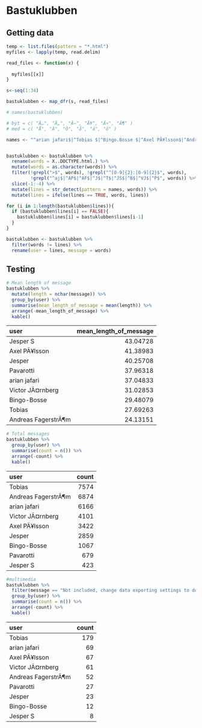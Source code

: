 Bastuklubben
================

Getting data
------------

``` r
temp <- list.files(pattern = "*.html")
myfiles <- lapply(temp, read.delim)

read_files <- function(x) {
  
  myfiles[[x]]
}

s<-seq(1:34)

bastuklubben <- map_dfr(s, read_files)

# names(bastuklubben)

# byt = c( "Ã…", "Ã„", "Ã–", "Ã¥", "Ã¤", "Ã¶" )
# med = c( "Å", "Ä", "Ö", "å", "ä", "ö" )

names <- "^arian jafari$|^Tobias $|^Bingo.Bosse $|^Axel PÃ¥lsson$|^Andreas FagerstrÃ¶m$|^Victor JÃ¤rnberg$|^Pavarotti $|^Jesper $|^Jesper S$"


bastuklubben <- bastuklubben %>%
  rename(words = X..DOCTYPE.html.) %>%
  mutate(words = as.character(words)) %>% 
  filter(!grepl(">$", words), !grepl("^[0-9]{2}:[0-9]{2}$", words),
         !grepl("^aj$|^AP$|^AF$|^J$|^T$|^JS$|^B$|^VJ$|^P$", words)) %>% 
  slice(-1:-4) %>% 
  mutate(lines = str_detect(pattern = names, words)) %>% 
  mutate(lines = ifelse(lines == TRUE, words, lines))

for (i in 1:length(bastuklubben$lines)){
  if (bastuklubben$lines[i] == FALSE){
    bastuklubben$lines[i] = bastuklubben$lines[i-1]
  }
}

bastuklubben <- bastuklubben %>% 
  filter(words != lines) %>% 
  rename(user = lines, message = words)
```

Testing
-------

``` r
# Mean length of message
bastuklubben %>% 
  mutate(length = nchar(message)) %>% 
  group_by(user) %>%
  summarise(mean_length_of_message = mean(length)) %>%
  arrange(-mean_length_of_message) %>% 
  kable()
```

| user                |  mean\_length\_of\_message|
|:--------------------|--------------------------:|
| Jesper S            |                   43.04728|
| Axel PÃ¥lsson       |                   41.38983|
| Jesper              |                   40.25708|
| Pavarotti           |                   37.96318|
| arian jafari        |                   37.04833|
| Victor JÃ¤rnberg    |                   31.02853|
| Bingo-Bosse         |                   29.48079|
| Tobias              |                   27.69263|
| Andreas FagerstrÃ¶m |                   24.13151|

``` r
# Total messages 
bastuklubben %>% 
  group_by(user) %>% 
  summarise(count = n()) %>% 
  arrange(-count) %>% 
  kable()
```

| user                |  count|
|:--------------------|------:|
| Tobias              |   7574|
| Andreas FagerstrÃ¶m |   6874|
| arian jafari        |   6166|
| Victor JÃ¤rnberg    |   4101|
| Axel PÃ¥lsson       |   3422|
| Jesper              |   2859|
| Bingo-Bosse         |   1067|
| Pavarotti           |    679|
| Jesper S            |    423|

``` r
#multimedia
bastuklubben %>% 
  filter(message == "Not included, change data exporting settings to download.") %>% 
  group_by(user) %>% 
  summarise(count = n()) %>% 
  arrange(-count) %>% 
  kable()
```

| user                |  count|
|:--------------------|------:|
| Tobias              |    179|
| arian jafari        |     69|
| Axel PÃ¥lsson       |     67|
| Victor JÃ¤rnberg    |     61|
| Andreas FagerstrÃ¶m |     52|
| Pavarotti           |     27|
| Jesper              |     23|
| Bingo-Bosse         |     12|
| Jesper S            |      8|

